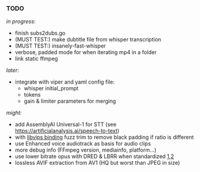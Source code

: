 ### TODO
*in progress:*

- finish subs2dubs.go
- (MUST TEST:) make dubtitle file from whisper transcription
- (MUST TEST:) insanely-fast-whisper
- verbose, padded mode for when iterating mp4 in a folder
- link static ffmpeg

*later:*

- integrate with viper and yaml config file:
    - whisper initial_prompt
    - tokens
    - gain & limiter parameters for merging


*might:*

- add AssemblyAI Universal-1 for STT (see https://artificialanalysis.ai/speech-to-text)
- with [libvips binding](https://github.com/h2non/bimg) fuzz trim to remove black padding if ratio is different
- use Enhanced voice audiotrack as basis for audio clips
- more debug info (FFmpeg version, mediainfo, platform...)
- use lower bitrate opus with DRED & LBRR when standardized [1](https://opus-codec.org/),[2](https://datatracker.ietf.org/doc/draft-ietf-mlcodec-opus-extension/)
- lossless AVIF extraction from AV1 (HQ but worst than JPEG in size)

